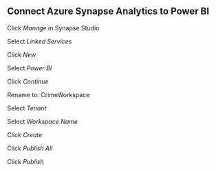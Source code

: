 ## Connect Azure Synapse Analytics to Power BI

Click *Manage* in Synapse Studio

Select *Linked Services*

Click *New*

Select *Power BI*

Click *Continue*

Rename to: CrimeWorkspace

Select *Tenant*

Select *Workspace Name*

Click *Create*

Click *Publish All*

Click *Publish*

